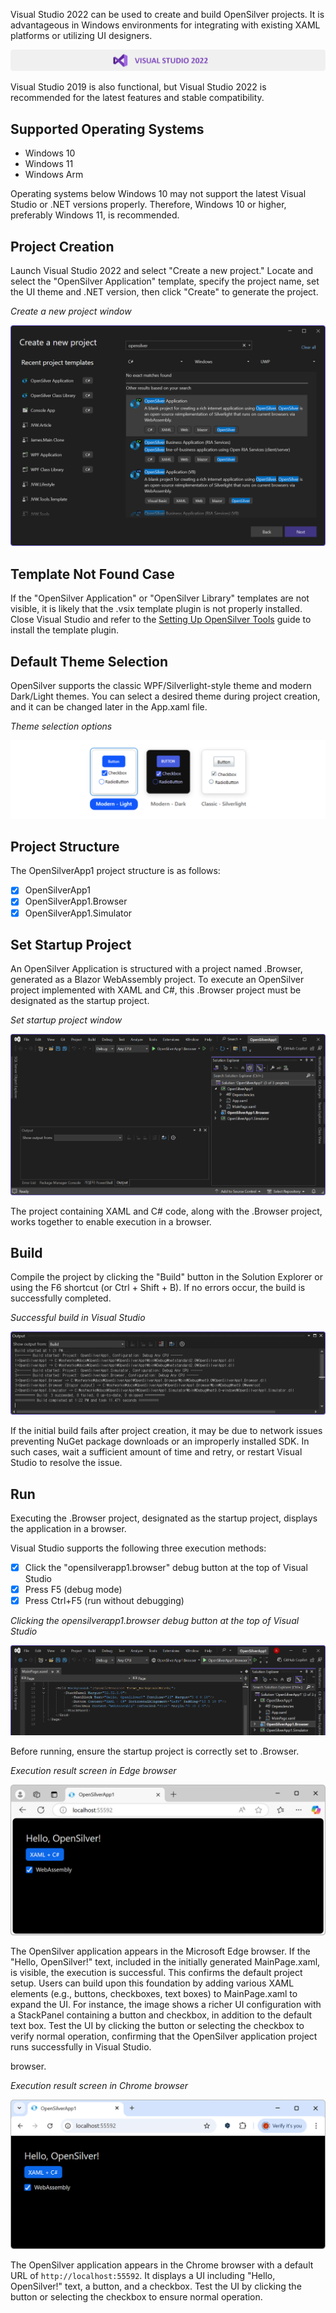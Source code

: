 Visual Studio 2022 can be used to create and build OpenSilver projects. It is advantageous in Windows environments for integrating with existing XAML platforms or utilizing UI designers.



![image](https://raw.githubusercontent.com/UserwareDocumentation/userware-docs/main/images/20882385ba2040b6b67701248415ba3d.png)

Visual Studio 2019 is also functional, but Visual Studio 2022 is recommended for the latest features and stable compatibility.

## Supported Operating Systems 
- Windows 10  
- Windows 11  
- Windows Arm  

Operating systems below Windows 10 may not support the latest Visual Studio or .NET versions properly. Therefore, Windows 10 or higher, preferably Windows 11, is recommended.

## Project Creation  
Launch Visual Studio 2022 and select "Create a new project." Locate and select the "OpenSilver Application" template, specify the project name, set the UI theme and .NET version, then click "Create" to generate the project.

_Create a new project window_

![image](https://raw.githubusercontent.com/UserwareDocumentation/userware-docs/main/images/8f281291c22f4cbc8a4ca3b5ab55aa40.png)

## Template Not Found Case  
If the "OpenSilver Application" or "OpenSilver Library" templates are not visible, it is likely that the .vsix template plugin is not properly installed. Close Visual Studio and refer to the [Setting Up OpenSilver Tools](https://opensilver.net/tools) guide to install the template plugin.

## Default Theme Selection  
OpenSilver supports the classic WPF/Silverlight-style theme and modern Dark/Light themes. You can select a desired theme during project creation, and it can be changed later in the App.xaml file.

_Theme selection options_

![image](https://raw.githubusercontent.com/UserwareDocumentation/userware-docs/main/images/1b5fbffaf04246fcb8e86265f06015e6.png)

## Project Structure  
The OpenSilverApp1 project structure is as follows:  
- [x] OpenSilverApp1  
- [x] OpenSilverApp1.Browser  
- [x] OpenSilverApp1.Simulator  

## Set Startup Project  
An OpenSilver Application is structured with a project named .Browser, generated as a Blazor WebAssembly project. To execute an OpenSilver project implemented with XAML and C#, this .Browser project must be designated as the startup project.

_Set startup project window_

![image](https://raw.githubusercontent.com/UserwareDocumentation/userware-docs/main/images/e70dd81b1756492cb790553a53601460.png)

The project containing XAML and C# code, along with the .Browser project, works together to enable execution in a browser.

## Build  
Compile the project by clicking the "Build" button in the Solution Explorer or using the F6 shortcut (or Ctrl + Shift + B). If no errors occur, the build is successfully completed.

_Successful build in Visual Studio_

![image](https://raw.githubusercontent.com/UserwareDocumentation/userware-docs/main/images/248aced809384ee1b1fac263167c45a0.png)

If the initial build fails after project creation, it may be due to network issues preventing NuGet package downloads or an improperly installed SDK. In such cases, wait a sufficient amount of time and retry, or restart Visual Studio to resolve the issue.

## Run  
Executing the .Browser project, designated as the startup project, displays the application in a browser.

Visual Studio supports the following three execution methods:  
- [x] Click the "opensilverapp1.browser" debug button at the top of Visual Studio  
- [x] Press F5 (debug mode)  
- [x] Press Ctrl+F5 (run without debugging)  

_Clicking the opensilverapp1.browser debug button at the top of Visual Studio_

![image](https://raw.githubusercontent.com/UserwareDocumentation/userware-docs/main/images/4456303a15e64d42b38f8c5987935dfc.png)

Before running, ensure the startup project is correctly set to .Browser.

_Execution result screen in Edge browser_

![image](https://raw.githubusercontent.com/UserwareDocumentation/userware-docs/main/images/7acfbf17f61b461d94355d6286aa6cc5.png)

The OpenSilver application appears in the Microsoft Edge browser. If the "Hello, OpenSilver!" text, included in the initially generated MainPage.xaml, is visible, the execution is successful. This confirms the default project setup. Users can build upon this foundation by adding various XAML elements (e.g., buttons, checkboxes, text boxes) to MainPage.xaml to expand the UI. For instance, the image shows a richer UI configuration with a StackPanel containing a button and checkbox, in addition to the default text box. Test the UI by clicking the button or selecting the checkbox to verify normal operation, confirming that the OpenSilver application project runs successfully in Visual Studio.

browser.

_Execution result screen in Chrome browser_

![image](https://raw.githubusercontent.com/UserwareDocumentation/userware-docs/main/images/b7b9b3083ee945caad25d0ab0e093e63.png)

The OpenSilver application appears in the Chrome browser with a default URL of `http://localhost:55592`. It displays a UI including "Hello, OpenSilver!" text, a button, and a checkbox. Test the UI by clicking the button or selecting the checkbox to ensure normal operation.